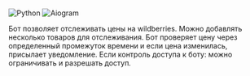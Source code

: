 #

![Python](https://img.shields.io/badge/python-3670A0?style=for-the-badge&logo=python&logoColor=ffdd54)
![Aiogram](https://img.shields.io/badge/Aiogram-white?style=for-the-badge&logo=chatbot&color=%234796EC)

Бот позволяет отслеживать цены на wildberries. Можно добавлять несколько товаров для отслеживания. Бот проверяет цену через определенный промежуток времени и если цена изменилась, присылает уведомление. Если контроль доступа к боту: можно ограничивать и разрешать доступ.
